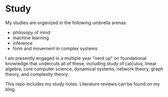 # Study

My studies are organized in the following umbrella arenas:

* philosopy of mind
* machine learning
* inference
* form and movement in complex systems  

I am presently engaged in a multiple year "nerd up" on foundational knowledge that undercuts all of these, including study of calculus, linear algebra, core computer science, dynamical systems, network theory, graph theory, and complexity theory. 

This repo includes my study notes. Literature reviews can be found on my blog. 
